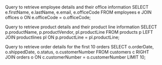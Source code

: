 Query to retrieve employee details and their office information
SELECT
    e.firstName,
    e.lastName,
    e.email,
    e.officeCode
FROM
    employees e
JOIN
    offices o ON e.officeCode = o.officeCode;

Query to retrieve product details and their product line information
SELECT
    p.productName,
    p.productVendor,
    pl.productLine
FROM
    products p
LEFT JOIN
    productlines pl ON p.productLine = pl.productLine;

Query to retrieve order details for the first 10 orders
SELECT
    o.orderDate,
    o.shippedDate,
    o.status,
    o.customerNumber
FROM
    customers c
RIGHT JOIN
    orders o ON c.customerNumber = o.customerNumber
LIMIT 10;
